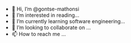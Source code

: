 - 👋 Hi, I’m @gontse-mathonsi
- 👀 I’m interested in reading...
- 🌱 I’m currently learning software engineering...
- 💞️ I’m looking to collaborate on ...
- 📫 How to reach me ...

<!---
gontse-mathonsi/gontse-mathonsi is a ✨ special ✨ repository because its `README.md` (this file) appears on your GitHub profile.
You can click the Preview link to take a look at your changes.
--->
